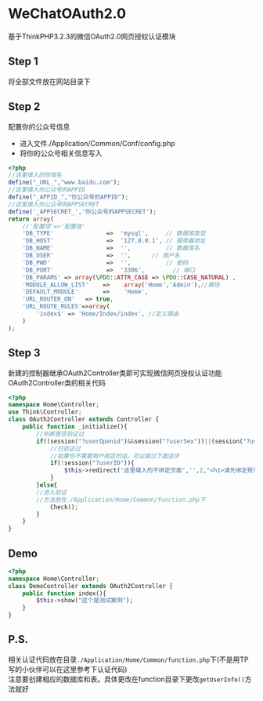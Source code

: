 # WeChatOAuth2.0
基于ThinkPHP3.2.3的微信OAuth2.0网页授权认证模块<br>
## Step 1
将全部文件放在网站目录下<br>
## Step 2
配置你的公众号信息<br>
* 进入文件./Application/Common/Conf/config.php<br>
* 将你的公众号相关信息写入<br>
```PHP
<?php
//这里填入的你域名
define("_URL_","www.baidu.com");
//这里填入你公众号的APPID
define("_APPID_","你公众号的APPID");
//这里填入你公众号的APPSECRET
define('_APPSECRET_','你公众号的APPSECRET');
return array(
	//'配置项'=>'配置值'
	'DB_TYPE'               =>  'mysql',     // 数据库类型
    'DB_HOST'               =>  '127.0.0.1', // 服务器地址
    'DB_NAME'               =>  '',          // 数据库名
    'DB_USER'               =>  '',      // 用户名
    'DB_PWD'                =>  '',          // 密码
    'DB_PORT'               =>  '3306',        // 端口
	'DB_PARAMS' => array(\PDO::ATTR_CASE => \PDO::CASE_NATURAL) ,
	'MODULE_ALLOW_LIST'    =>    array('Home','Admin'),//模块
	'DEFAULT_MODULE'       =>    'Home',
	'URL_ROUTER_ON'   => true, 
	'URL_ROUTE_RULES'=>array(
	    'index$' => 'Home/Index/index', //定义路由
	)
);
```
## Step 3
新建的控制器继承OAuth2Controller类即可实现微信网页授权认证功能<br>
OAuth2Controller类的相关代码<br>
```PHP
<?php
namespace Home\Controller;
use Think\Controller;
class OAuth2Controller extends Controller {
    public function _initialize(){
    	//判断是否验证过
		if((session("?userOpenid")&&session("?userSex"))||(session("?userOpenid")&&session("?userNickname"))){
			//已验证过
			//如果你不需要用户绑定的话，可以跳过下面这步
			if(!session("?userID")){
				$this->redirect('这里填入的不绑定页面','',2,"<h1>请先绑定账号再使用,将自动跳转到绑定页面</h1>");
			}
		}else{
		//进入验证
		//方法放在./Application/Home/Common/function.php下
			Check();
		}
	}
}
```
## Demo
```PHP
<?php 
namespace Home\Controller;
class DemoController extends OAuth2Controller {
    public function index(){
        $this->show("这个是测试案例");
    }
}
```
## P.S.
相关认证代码放在目录`./Application/Home/Common/function.php`下(不是用TP写的小伙伴可以在这里参考下认证代码)<br>
注意要创建相应的数据库和表。具体更改在function目录下更改`getUserInfo()`方法就好
